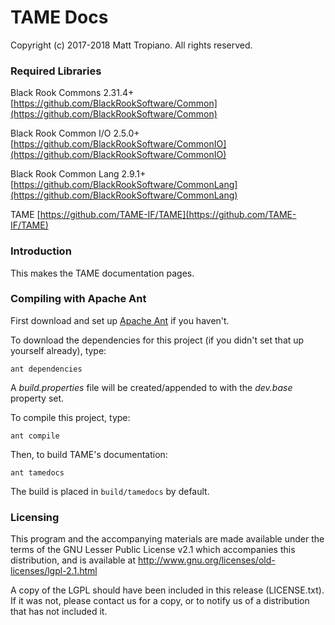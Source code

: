 # TAME Docs

Copyright (c) 2017-2018 Matt Tropiano. All rights reserved.  

### Required Libraries

Black Rook Commons 2.31.4+  
[https://github.com/BlackRookSoftware/Common](https://github.com/BlackRookSoftware/Common)

Black Rook Common I/O 2.5.0+  
[https://github.com/BlackRookSoftware/CommonIO](https://github.com/BlackRookSoftware/CommonIO)

Black Rook Common Lang 2.9.1+  
[https://github.com/BlackRookSoftware/CommonLang](https://github.com/BlackRookSoftware/CommonLang)

TAME 
[https://github.com/TAME-IF/TAME](https://github.com/TAME-IF/TAME)

### Introduction

This makes the TAME documentation pages.

### Compiling with Apache Ant

First download and set up [Apache Ant](https://ant.apache.org/) if you haven't. 

To download the dependencies for this project (if you didn't set that up yourself already), type:

	ant dependencies

A *build.properties* file will be created/appended to with the *dev.base* property set.
	
To compile this project, type:

	ant compile

Then, to build TAME's documentation:

	ant tamedocs

The build is placed in `build/tamedocs` by default.

### Licensing

This program and the accompanying materials
are made available under the terms of the GNU Lesser Public License v2.1
which accompanies this distribution, and is available at
http://www.gnu.org/licenses/old-licenses/lgpl-2.1.html

A copy of the LGPL should have been included in this release (LICENSE.txt).
If it was not, please contact us for a copy, or to notify us of a distribution
that has not included it. 
